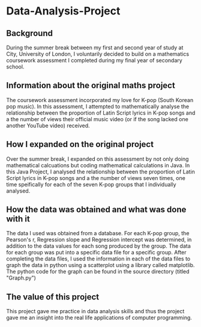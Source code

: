 # Data-Analysis-Project

## Background

During the summer break between my first and second year of study at City, University of London, I voluntarily decided to build on a mathematics coursework assessment I completed during my final year of secondary school.

## Information about the original maths project

The coursework assessment incorporated my love for K-pop (South Korean pop music). In this assessment, I attempted to mathematically analyse the relationship between the proportion of Latin Script lyrics in K-pop songs and a the number of views their official music video (or if the song lacked one another YouTube video) received.

## How I expanded on the original project

Over the summer break, I expanded on this assessment by not only doing mathematical calcuations but coding mathematical calculations in Java. In this Java Project, I analysed the relationship between the proportion of Latin Script lyrics in K-pop songs and a the number of views seven times, one time speifically for each of the seven K-pop groups that I individually analysed.

## How the data was obtained and what was done with it

The data I used was obtained from a database. For each K-pop group, the Pearson's r, Regression slope and Regression intercept was determined, in addition to the data values for each song produced by the group. The data for each group was put into a specific data file for a specific group. After completing the data files, I used the information in each of the data files to graph the data in python using a scatterplot using a library called matplotlib. The python code for the graph can be found in the source directory (titled "Graph.py")

## The value of this project

This project gave me practice in data analysis skills and thus the project gave me an insight into the real life applications of computer programming.
